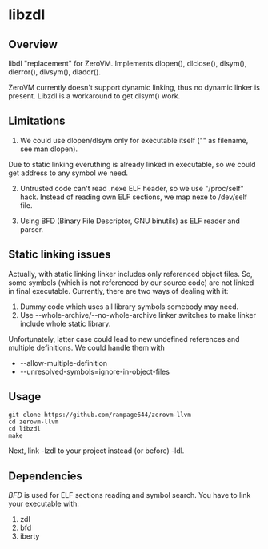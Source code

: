 # libzdl

## Overview

libdl "replacement" for ZeroVM. Implements dlopen(), dlclose(), dlsym(), 
dlerror(), dlvsym(), dladdr().

ZeroVM currently doesn't support dynamic linking, thus no dynamic linker is
present. Libzdl is a workaround to get dlsym() work.

## Limitations

1. We could use dlopen/dlsym only for executable itself ("" as filename, see 
man dlopen). 

  Due to static linking everuthing is already linked in executable, so we
  could get address to any symbol we need.

2. Untrusted code can't read .nexe ELF header, so we use "/proc/self" hack.
Instead of reading own ELF sections, we map nexe to /dev/self file. 

3. Using BFD (Binary File Descriptor, GNU binutils) as ELF reader and parser.

## Static linking issues

Actually, with static linking linker includes only referenced object files.
So, some symbols (which is not referenced by our source code) are not linked 
in final executable. Currently, there are two ways of dealing with it:

1. Dummy code which uses all library symbols somebody may need.
2. Use --whole-archive/--no-whole-archive linker switches to make linker
include whole static library.

  Unfortunately, latter case could lead to new undefined references and multiple
  definitions. We could handle them with
  * --allow-multiple-definition
  * --unresolved-symbols=ignore-in-object-files

## Usage

    git clone https://github.com/rampage644/zerovm-llvm
    cd zerovm-llvm
    cd libzdl
    make

Next, link -lzdl to your project instead (or before) -ldl.

## Dependencies

*BFD* is used for ELF sections reading and symbol search. You have to link
your executable with:

1. zdl
1. bfd
1. iberty
